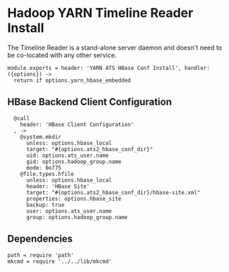 
# Hadoop YARN Timeline Reader Install

The Timeline Reader is a stand-alone server daemon and doesn't need to be
co-located with any other service.

    module.exports = header: 'YARN ATS HBase Conf Install', handler: ({options}) ->
      return if options.yarn_hbase_embedded

## HBase Backend Client Configuration

      @call
        header: 'HBase Client Configuration'
      , ->
        @system.mkdir
          unless: options.hbase_local
          target: "#{options.ats2_hbase_conf_dir}"
          uid: options.ats_user.name
          gid: options.hadoop_group.name
          mode: 0o775
        @file.types.hfile
          unless: options.hbase_local
          header: 'HBase Site'
          target: "#{options.ats2_hbase_conf_dir}/hbase-site.xml"
          properties: options.hbase_site
          backup: true
          user: options.ats_user.name
          group: options.hadoop_group.name  

## Dependencies

    path = require 'path'
    mkcmd = require '../../lib/mkcmd'
